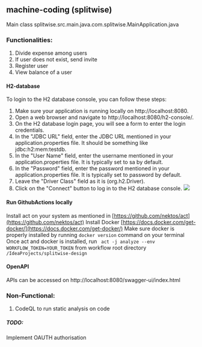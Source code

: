 ## machine-coding (splitwise)

Main class splitwise.src.main.java.com.splitwise.MainApplication.java


### Functionalities:
1. Divide expense among users
2. If user does not exist, send invite
3. Register user
4. View balance of a user


#### H2-database

To login to the H2 database console, you can follow these steps:
1. Make sure your application is running locally on http://localhost:8080.
2. Open a web browser and navigate to http://localhost:8080/h2-console/.
3. On the H2 database login page, you will see a form to enter the login credentials.
4. In the "JDBC URL" field, enter the JDBC URL mentioned in your application.properties file. It should be something like jdbc:h2:mem:testdb.
5. In the "User Name" field, enter the username mentioned in your application.properties file. It is typically set to sa by default.
6. In the "Password" field, enter the password mentioned in your application.properties file. It is typically set to password by default.
7. Leave the "Driver Class" field as it is (org.h2.Driver).
8. Click on the "Connect" button to log in to the H2 database console.
![](/Users/administrator/IdeaProjects/splitwise-design/h2-login.png)

#### Run GithubActions locally
Install act on your system as mentioned in [https://github.com/nektos/act](https://github.com/nektos/act)
Install Docker [https://docs.docker.com/get-docker/](https://docs.docker.com/get-docker/)
Make sure docker is properly installed by running `docker version` command on your terminal
Once act and docker is installed, run `
act -j analyze --env WORKFLOW_TOKEN=YOUR_TOKEN`
from workflow root directory `/IdeaProjects/splitwise-design`

#### OpenAPI
APIs can be accessed on
http://localhost:8080/swagger-ui/index.html

### Non-Functional:
1. CodeQL to run static analysis on code

##### TODO:
Implement OAUTH authorisation
